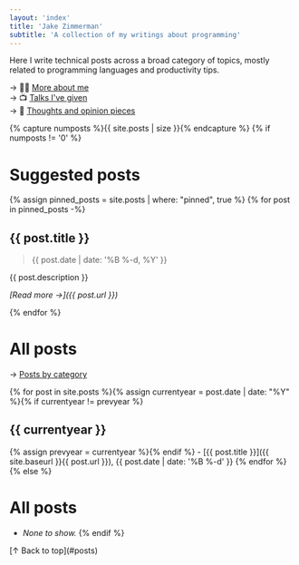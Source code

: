 ```yaml
---
layout: 'index'
title: 'Jake Zimmerman'
subtitle: 'A collection of my writings about programming'
---
```


Here I write technical posts across a broad category of topics, mostly related
to programming languages and productivity tips.

→ 👨‍💻 [More about me](https://jez.io)\
→ 📺 [Talks I've given](https://jez.io/talks/)\
→ 💭 [Thoughts and opinion pieces](https://jez.io/thoughts/)

{% capture numposts %}{{ site.posts | size }}{% endcapture %}
{% if numposts != '0' %}

# Suggested posts

{% assign pinned_posts = site.posts | where: "pinned", true %}
{% for post in pinned_posts -%}
## {{ post.title }}

> {{ post.date | date: '%B %-d, %Y' }}

{{ post.description }}

_[Read more →]({{ post.url }})_

{% endfor %}

# All posts

→ [Posts by category](categories/)

{% for post in site.posts %}{% assign currentyear = post.date | date: "%Y" %}{% if currentyear != prevyear %}

## {{ currentyear }}

{% assign prevyear = currentyear %}{% endif %} - [{{ post.title }}]({{ site.baseurl }}{{ post.url }}), {{ post.date | date: '%B %-d' }}
{% endfor %}
{% else %}

# All posts

- *None to show.*
{% endif %}

<p class="signoff">
  [↑ Back to top](#posts)
</p>
